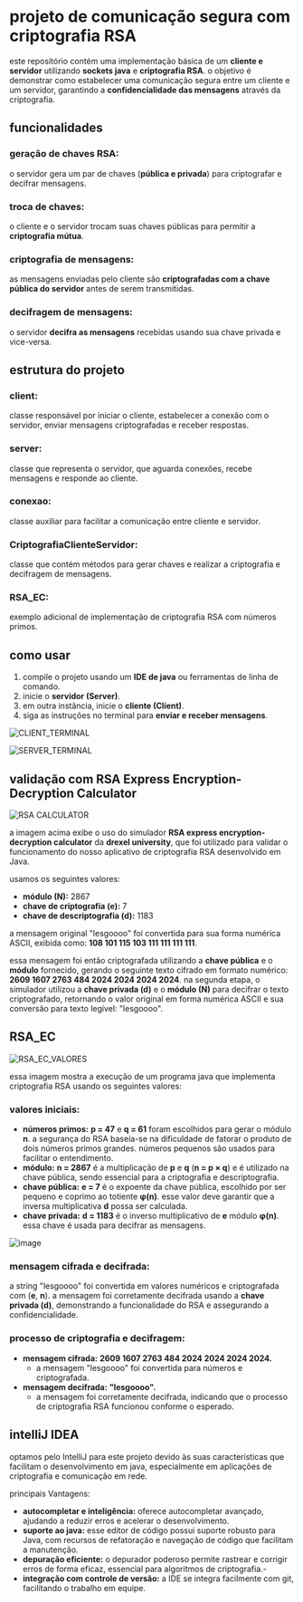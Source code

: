 # projeto de comunicação segura com criptografia RSA

este repositório contém uma implementação básica de um **cliente e servidor** utilizando **sockets java** e **criptografia RSA**. o objetivo é demonstrar como estabelecer uma comunicação segura entre um cliente e um servidor, garantindo a **confidencialidade das mensagens** através da criptografia.

## funcionalidades

### **geração de chaves RSA:**
o servidor gera um par de chaves (**pública e privada**) para criptografar e decifrar mensagens.

### **troca de chaves:**
o cliente e o servidor trocam suas chaves públicas para permitir a **criptografia mútua**.

### **criptografia de mensagens:**
as mensagens enviadas pelo cliente são **criptografadas com a chave pública do servidor** antes de serem transmitidas.

### **decifragem de mensagens:**
o servidor **decifra as mensagens** recebidas usando sua chave privada e vice-versa.

## estrutura do projeto

### **client:**
classe responsável por iniciar o cliente, estabelecer a conexão com o servidor, enviar mensagens criptografadas e receber respostas.

### **server:**
classe que representa o servidor, que aguarda conexões, recebe mensagens e responde ao cliente.

### **conexao:**
classe auxiliar para facilitar a comunicação entre cliente e servidor.

### **CriptografiaClienteServidor:**
classe que contém métodos para gerar chaves e realizar a criptografia e decifragem de mensagens.

### **RSA_EC:**
exemplo adicional de implementação de criptografia RSA com números primos.

## como usar

1. compile o projeto usando um **IDE de java** ou ferramentas de linha de comando.
2. inicie o **servidor (Server)**.
3. em outra instância, inicie o **cliente (Client)**.
4. siga as instruções no terminal para **enviar e receber mensagens**.

![CLIENT_TERMINAL](https://github.com/user-attachments/assets/510fab65-3ce7-4aae-b6c3-3f2bba36f133)

![SERVER_TERMINAL](https://github.com/user-attachments/assets/4b7a4fc3-c3a5-4452-a24b-b5da997f74dd)


## validação com RSA Express Encryption-Decryption Calculator

![RSA CALCULATOR](https://github.com/user-attachments/assets/2f654dcc-d7d0-48e4-b780-f08c4f13bb40)

a imagem acima exibe o uso do simulador **RSA express encryption-decryption calculator** da **drexel university**, que foi utilizado para validar o funcionamento do nosso aplicativo de criptografia RSA desenvolvido em Java.

usamos os seguintes valores:

- **módulo (N):** 2867
- **chave de criptografia (e):** 7
- **chave de descriptografia (d):** 1183

a mensagem original "lesgoooo" foi convertida para sua forma numérica ASCII, exibida como: **108 101 115 103 111 111 111 111**.

essa mensagem foi então criptografada utilizando a **chave pública** e o **módulo** fornecido, gerando o seguinte texto cifrado em formato numérico: **2609 1607 2763 484 2024 2024 2024 2024**. na segunda etapa, o simulador utilizou a **chave privada (d)** e o **módulo (N)** para decifrar o texto criptografado, retornando o valor original em forma numérica ASCII e sua conversão para texto legível: "lesgoooo".

## RSA_EC

![RSA_EC_VALORES](https://github.com/user-attachments/assets/f9631da0-aa27-4d6b-9e4d-448fde588871)

essa imagem mostra a execução de um programa java que implementa criptografia RSA usando os seguintes valores:

### valores iniciais:

- **números primos:** **p = 47** e **q = 61** foram escolhidos para gerar o módulo **n**. a segurança do RSA baseia-se na dificuldade de fatorar o produto de dois números primos grandes. números pequenos são usados para facilitar o entendimento.
- **módulo:** **n = 2867** é a multiplicação de **p** e **q** (**n = p × q**) e é utilizado na chave pública, sendo essencial para a criptografia e descriptografia.
- **chave pública:** **e = 7** é o expoente da chave pública, escolhido por ser pequeno e coprimo ao totiente **φ(n)**. esse valor deve garantir que a inversa multiplicativa **d** possa ser calculada.
- **chave privada:** **d = 1183** é o inverso multiplicativo de **e** módulo **φ(n)**. essa chave é usada para decifrar as mensagens.

![image](https://github.com/user-attachments/assets/8290f763-b341-4adc-9b97-b8bc22f909c9)

### mensagem cifrada e decifrada:
a string "lesgoooo" foi convertida em valores numéricos e criptografada com (**e**, **n**). a mensagem foi corretamente decifrada usando a **chave privada (d)**, demonstrando a funcionalidade do RSA e assegurando a confidencialidade.

### processo de criptografia e decifragem:
- **mensagem cifrada:** **2609 1607 2763 484 2024 2024 2024 2024.**
  - a mensagem "lesgoooo" foi convertida para números e criptografada.
- **mensagem decifrada:** **"lesgoooo".**
  - a mensagem foi corretamente decifrada, indicando que o processo de criptografia RSA funcionou conforme o esperado.

## intelliJ IDEA
optamos pelo IntelliJ para este projeto devido às suas características que facilitam o desenvolvimento em java, especialmente em aplicações de criptografia e comunicação em rede.

principais Vantagens:
- **autocompletar e inteligência:** oferece autocompletar avançado, ajudando a reduzir erros e acelerar o desenvolvimento.
- **suporte ao java:** esse editor de código possui suporte robusto para Java, com recursos de refatoração e navegação de código que facilitam a manutenção.
- **depuração eficiente:** o depurador poderoso permite rastrear e corrigir erros de forma eficaz, essencial para algoritmos de criptografia.-
- **integração com controle de versão:** a IDE se integra facilmente com git, facilitando o trabalho em equipe.

